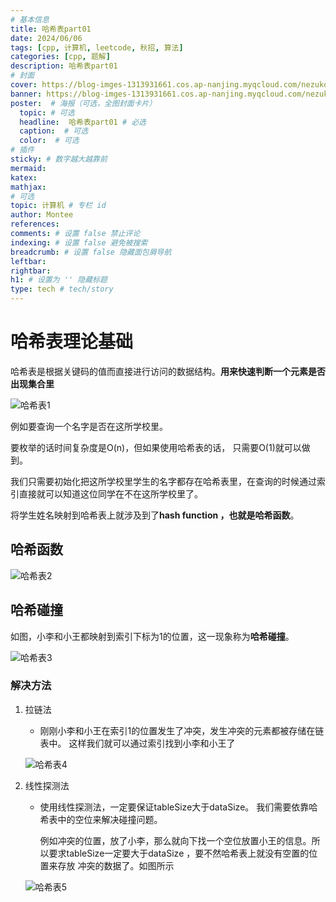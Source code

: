 ```yaml
---
# 基本信息
title: 哈希表part01
date: 2024/06/06
tags: [cpp, 计算机, leetcode, 秋招, 算法]
categories: [cpp, 题解]
description: 哈希表part01
# 封面
cover: https://blog-imges-1313931661.cos.ap-nanjing.myqcloud.com/nezuko-kamado-kimetsu-no-yaiba-hd-wallpaper-x-preview-27.jpg
banner: https://blog-imges-1313931661.cos.ap-nanjing.myqcloud.com/nezuko-kamado-kimetsu-no-yaiba-hd-wallpaper-x-preview-27.jpg
poster:  # 海报（可选，全图封面卡片）
  topic: # 可选
  headline:  哈希表part01 # 必选
  caption:  # 可选
  color:  # 可选
# 插件
sticky: # 数字越大越靠前
mermaid:
katex: 
mathjax: 
# 可选
topic: 计算机 # 专栏 id
author: Montee
references:
comments: # 设置 false 禁止评论
indexing: # 设置 false 避免被搜索
breadcrumb: # 设置 false 隐藏面包屑导航
leftbar: 
rightbar:
h1: # 设置为 '' 隐藏标题
type: tech # tech/story
---
```


# 哈希表理论基础

哈希表是根据关键码的值而直接进行访问的数据结构。**用来快速判断一个元素是否出现集合里**

![哈希表1](https://blog-imges-1313931661.cos.ap-nanjing.myqcloud.com/20210104234805168.png)

例如要查询一个名字是否在这所学校里。

要枚举的话时间复杂度是O(n)，但如果使用哈希表的话， 只需要O(1)就可以做到。

我们只需要初始化把这所学校里学生的名字都存在哈希表里，在查询的时候通过索引直接就可以知道这位同学在不在这所学校里了。

将学生姓名映射到哈希表上就涉及到了**hash function ，也就是哈希函数**。

## 哈希函数

![哈希表2](https://blog-imges-1313931661.cos.ap-nanjing.myqcloud.com/2021010423484818.png)



## 哈希碰撞

如图，小李和小王都映射到索引下标为1的位置，这一现象称为**哈希碰撞**。

![哈希表3](https://blog-imges-1313931661.cos.ap-nanjing.myqcloud.com/2021010423494884.png)

### 解决方法

1. 拉链法

   * 刚刚小李和小王在索引1的位置发生了冲突，发生冲突的元素都被存储在链表中。 这样我们就可以通过索引找到小李和小王了

   ![哈希表4](https://blog-imges-1313931661.cos.ap-nanjing.myqcloud.com/20210104235015226.png)

2. 线性探测法

   * 使用线性探测法，一定要保证tableSize大于dataSize。 我们需要依靠哈希表中的空位来解决碰撞问题。

     例如冲突的位置，放了小李，那么就向下找一个空位放置小王的信息。所以要求tableSize一定要大于dataSize ，要不然哈希表上就没有空置的位置来存放 冲突的数据了。如图所示

   ![哈希表5](https://blog-imges-1313931661.cos.ap-nanjing.myqcloud.com/20210104235109950.png)


